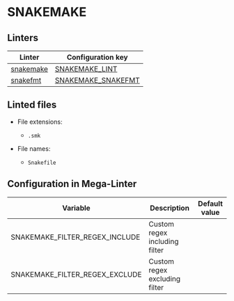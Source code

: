 <!-- markdownlint-disable MD003 MD020 MD033 MD041 -->
<!-- Generated by .automation/build.py, please do not update manually -->
<!-- Instead, update descriptor file at https://github.com/nvuillam/mega-linter/tree/master/megalinter/descriptors/snakemake.yml -->
# SNAKEMAKE

## Linters

| Linter                              | Configuration key                           |
|-------------------------------------|---------------------------------------------|
| [snakemake](snakemake_snakemake.md) | [SNAKEMAKE_LINT](snakemake_snakemake.md)    |
| [snakefmt](snakemake_snakefmt.md)   | [SNAKEMAKE_SNAKEFMT](snakemake_snakefmt.md) |

## Linted files

- File extensions:
  - `.smk`

- File names:
  - `Snakefile`

## Configuration in Mega-Linter

| Variable                       | Description                   | Default value |
|--------------------------------|-------------------------------|---------------|
| SNAKEMAKE_FILTER_REGEX_INCLUDE | Custom regex including filter |               |
| SNAKEMAKE_FILTER_REGEX_EXCLUDE | Custom regex excluding filter |               |

